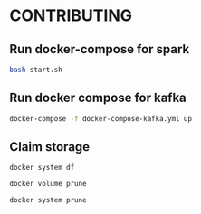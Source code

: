 # CONTRIBUTING

## Run docker-compose for spark
```bash
bash start.sh
```

## Run docker compose for kafka
```bash
docker-compose -f docker-compose-kafka.yml up
```


## Claim storage
```bash
docker system df

docker volume prune

docker system prune 
```